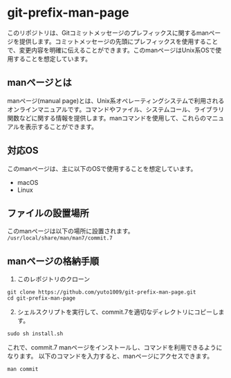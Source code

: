 # git-prefix-man-page

このリポジトリは、Gitコミットメッセージのプレフィックスに関するmanページを提供します。コミットメッセージの先頭にプレフィックスを使用することで、変更内容を明確に伝えることができます。このmanページはUnix系OSで使用することを想定しています。

## manページとは
manページ(manual page)とは、Unix系オペレーティングシステムで利用されるオンラインマニュアルです。コマンドやファイル、システムコール、ライブラリ関数などに関する情報を提供します。manコマンドを使用して、これらのマニュアルを表示することができます。

## 対応OS

このmanページは、主に以下のOSで使用することを想定しています。

* macOS
* Linux

## ファイルの設置場所
このmanページは以下の場所に設置されます。
`/usr/local/share/man/man7/commit.7`

## manページの格納手順

1. このレポジトリのクローン
```
git clone https://github.com/yuto1009/git-prefix-man-page.git
cd git-prefix-man-page
```
2. シェルスクリプトを実行して、commit.7を適切なディレクトリにコピーします。
```
sudo sh install.sh
```

これで、commit.7 manページをインストールし、コマンドを利用できるようになります。
以下のコマンドを入力すると、manページにアクセスできます。
```
man commit 
```
